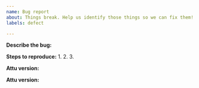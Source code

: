 ```yaml
---
name: Bug report
about: Things break. Help us identify those things so we can fix them!
labels: defect

---
```


**Describe the bug:**



**Steps to reproduce:**
1.
2.
3.

**Attu version:**


**Attu version:**
